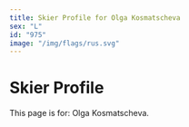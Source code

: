 ```yaml
---
title: Skier Profile for Olga Kosmatscheva
sex: "L"
id: "975"
image: "/img/flags/rus.svg" 
---
```


# Skier Profile

This page is for: Olga Kosmatscheva.
    